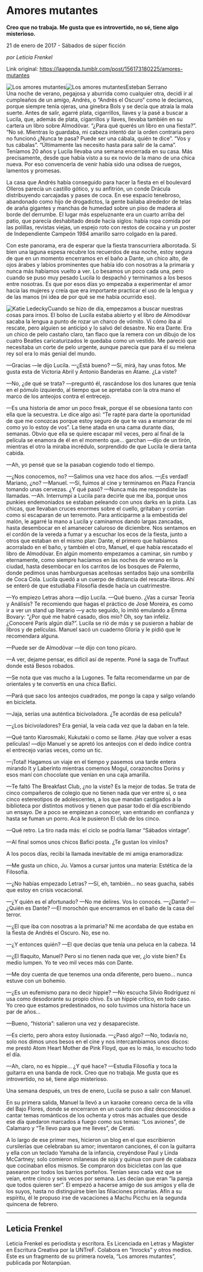 # Amores mutantes

**Creo que no trabaja. Me gusta que es introvertido, no sé, tiene algo misterioso.**

21 de enero de 2017 - Sábados de súper ficción

_por Leticia Frenkel_

Link original: https://laagenda.tumblr.com/post/156173180225/amores-mutantes

![Los amores mutantes](https://64.media.tumblr.com/87fef2fde39c083f220d50ea65d64064/tumblr_inline_pk01md5TSt1t6q87u_500.jpg)![Los amores mutantes](https://64.media.tumblr.com/87fef2fde39c083f220d50ea65d64064/tumblr_inline_pk01md5TSt1t6q87u_500.jpg)Esteban Serrano  
Una noche de verano, pegajosa y aburrida como cualquier otra, decidí ir al cumpleaños de un amigo, Andrés, o “Andrés el Oscuro” como le decíamos, porque siempre tenía ojeras, una ginebra Bols y se decía que atraía la mala suerte. Antes de salir, agarré plata, cigarrillos, llaves y la pasé a buscar a Lucila, que, además de plata, cigarrillos y llaves, llevaba también en su cartera un libro sobre Almodóvar. “¿Para qué querés un libro en una fiesta?”. “No sé. Mientras lo guardaba, mi cabeza intentó dar la orden contraria pero no funcionó ¿Nunca te pasa? Puede ser una cábala, quién te dice”. “Vos y tus cábalas”. “Últimamente las necesito hasta para salir de la cama”. Teníamos 20 años y Lucila llevaba una semana encerrada en su casa. Más precisamente, desde que había visto a su ex novio de la mano de una chica nueva. Por eso convencerla de venir había sido una odisea de ruegos, lamentos y promesas.

La casa que Andrés había conseguido para hacer la fiesta en el boulevard Olleros parecía un castillo gótico, y su anfitrión, un conde Drácula distribuyendo carcajadas y pases de coca. En ese espacio tenebroso, abandonado como hijo de drogadictos, la gente bailaba alrededor de telas de araña gigantes y manchas de humedad sobre un piso de madera al borde del derrumbe. El lugar más espeluznante era un cuarto arriba del patio, que parecía deshabitado desde hacía siglos: había ropa comida por las polillas, revistas viejas, un espejo roto con restos de cocaína y un poster de Independiente Campeón 1984 amarillo sarro colgado en la pared.

Con este panorama, era de esperar que la fiesta transcurriera alborotada. Si bien una laguna espesa recubre los recuerdos de esa noche, estoy segura de que en un momento encerramos en el baño a Dante, un chico alto, de ojos árabes y labios prominentes que había ido con nosotras a la primaria y nunca más habíamos vuelto a ver. Lo besamos un poco cada una, pero cuando se puso muy pesado Lucila lo despachó y terminamos a los besos entre nosotras. Es que por esos días yo empezaba a experimentar el amor hacia las mujeres y creía que era importante practicar el uso de la lengua y de las manos (ni idea de por qué se me había ocurrido eso). 

![Katie Ledecky](https://64.media.tumblr.com/0aa48cc069f4d168654e7ed01ec04ca5/tumblr_inline_pk01meHjJF1t6q87u_400.png)Cuando se hizo de día, empezamos a buscar nuestras cosas para irnos. El bolso de Lucila estaba abierto y el libro de Almodóvar sacaba la lengua a punto de rozar un charco de vómito. Vi cómo iba al rescate, pero alguien se anticipó y lo salvó del desastre. No era Dante. Era un chico de pelo castaño claro, tan flaco que la remera con un dibujo de los cuatro Beatles caricaturizados le quedaba como un vestido. Me pareció que necesitaba un corte de pelo urgente, aunque parecía que para él su melena rey sol era lo más genial del mundo.

—Gracias —le dijo Lucila. —¿Está bueno? —Sí, mirá, hay unas fotos. Me gusta esta de Victoria Abril y Antonio Banderas en Átame. ¿La viste?

—No, ¿de qué se trata? —preguntó él, rascándose los dos lunares que tenía en el pómulo izquierdo, al tiempo que se apretaba con la otra mano el marco de los anteojos contra el entrecejo.

—Es una historia de amor un poco freak, porque él se obsesiona tanto con ella que la secuestra. Le dice algo así: “Te rapté para darte la oportunidad de que me conozcas porque estoy seguro de que te vas a enamorar de mí como yo lo estoy de vos”. La tiene atada en una cama durante días, semanas. Obvio que ella se quiere escapar mil veces, pero al final de la película se enamora de él en el momento que… garchan —dijo de un tirón, mientras el otro la miraba incrédulo, sorprendido de que Lucila le diera tanta cabida.

—Ah, yo pensé que se la pasaban cogiendo todo el tiempo.

—¿Nos conocemos, no? —Salimos una vez hace dos años. —¡Es verdad! Mariano, ¿no? —Manuel. —Sí, fuimos al cine y terminamos en Plaza Francia tomando unas cervezas. ¿Y qué pasó? —Nunca más me respondiste las llamadas. —Ah. Interrumpí a Lucila para decirle que me iba, porque unos punkies endemoniados se estaban peleando con unos darks en la pista. Las chicas, que llevaban cruces enormes sobre el cuello, gritaban y corrían como si escaparan de un terremoto. Para anticiparme a la embestida del malón, le agarré la mano a Lucila y caminamos dando largas zancadas, hasta desembocar en el amanecer caluroso de diciembre. Nos sentamos en el cordón de la vereda a fumar y a escuchar los ecos de la fiesta, junto a otros que estaban en el mismo plan: Dante, el primero que habíamos acorralado en el baño, y también el otro, Manuel, el que había rescatado el libro de Almodóvar. En algún momento empezamos a caminar, sin rumbo y eternamente, como siempre hacíamos en las noches de verano en la ciudad, hasta desembocar en los carritos de los bosques de Palermo, donde pedimos unas hamburguesas aceitosas sentados bajo una sombrilla de Coca Cola. Lucila quedó a un cuerpo de distancia del rescata-libros. Ahí se enteró de que estudiaba Filosofía desde hacía un cuatrimestre.

—Yo empiezo Letras ahora —dijo Lucila. —Qué bueno. ¿Vas a cursar Teoría y Análisis? Te recomiendo que hagas el práctico de José Moreira, es como ir a ver un stand up literario —y acto seguido, lo imitó emulando a Emma Bovary: “¿Por qué me habré casado, dios mío? Oh, soy tan infeliz. ¿Conoceré París algún día?”. Lucila se rió de más y se pusieron a hablar de libros y de películas. Manuel sacó un cuaderno Gloria y le pidió que le recomendara alguna.

—Puede ser de Almodóvar —le dijo con tono pícaro.

—A ver, dejame pensar, es difícil así de repente. Poné la saga de Truffaut donde está Besos robados.

—Se nota que vas mucho a la Lugones. Te falta recomendarme un par de orientales y te convertís en una chica Bafici.

—Pará que saco los anteojos cuadrados, me pongo la capa y salgo volando en bicicleta.

—Jaja, serías una auténtica bicivoladora. ¿Te acordás de esa película?

—¿Los bicivoladores? Era genial, la veía cada vez que la daban en la tele.

—Qué tanto Kiarosmaki, Kukutaki o como se llame. ¡Hay que volver a esas películas! —dijo Manuel y se apretó los anteojos con el dedo índice contra el entrecejo varias veces, como un tic.

—¡Total! Hagamos un viaje en el tiempo y pasemos una tarde entera mirando It y Laberinto mientras comemos Mogul, corazoncitos Dorins y esos maní con chocolate que venían en una caja amarilla.

—Te faltó The Breakfast Club, ¿no la viste? Es la mejor de todas. Se trata de cinco compañeros de colegio que no tienen nada que ver entre sí, o sea cinco estereotipos de adolescentes, a los que mandan castigados a la biblioteca por distintos motivos y tienen que pasar todo el día escribiendo un ensayo. De a poco se empiezan a conocer, van entrando en confianza y hasta se fuman un porro. Acá le pusieron El club de los cinco.

—Qué retro. La tiro nada más: el ciclo se podría llamar “Sábados vintage”.

—Al final somos unos chicos Bafici posta. ¿Te gustan los vinilos?

A los pocos días, recibí la llamada inevitable de mi amiga enamoradiza:

—Me gusta un chico, Ju. Vamos a cursar juntos una materia: Estética de la Filosofía.

—¿No habías empezado Letras? —Sí, eh, también… no seas guacha, sabés que estoy en crisis vocacional.

—¿Y quién es el afortunado? —No me delires. Vos lo conocés. —¿Dante? —¿Quién es Dante? —El morochón que encerramos en el baño de la casa del terror.

—¿El que iba con nosotras a la primaria? Ni me acordaba de que estaba en la fiesta de Andrés el Oscuro. No, ese no.

—¿Y entonces quién? —El que decías que tenía una peluca en la cabeza. 14

—¿El flaquito, Manuel? Pero si no tienen nada que ver, ¿lo viste bien? Es medio lumpen. Yo te veo mil veces más con Dante.

—Me doy cuenta de que tenemos una onda diferente, pero bueno… nunca estuve con un bohemio.

—¿Es un eufemismo para no decir hippie? —No escucha Silvio Rodríguez ni usa como desodorante su propio chivo. Es un hippie crítico, en todo caso. Yo creo que estamos predestinados, no solo tuvimos una historia hace un par de años…

—Bueno, “historia”: salieron una vez y desapareciste.

—Es cierto, pero ahora estoy ilusionada. —¿Pasó algo? —No, todavía no, solo nos dimos unos besos en el cine y nos intercambiamos unos discos: me prestó Atom Heart Mother de Pink Floyd, que es lo más, lo escucho todo el día.

—Ah, claro, no es hippie… ¿Y qué hace? —Estudia Filosofía y toca la guitarra en una banda de  rock. Creo que no trabaja. Me gusta que es introvertido, no sé, tiene algo misterioso.

Una semana después, un tres de enero, Lucila se puso a salir con Manuel.

En su primera salida, Manuel la llevó a un karaoke coreano cerca de la villa del Bajo Flores, donde se encerraron en un cuarto con diez desconocidos a cantar temas románticos de los ochenta y otros más actuales que desde ese día quedaron marcados a fuego como sus temas: “Los aviones”, de Calamaro y “Te llevo para que me lleves”, de Cerati.

A lo largo de ese primer mes, hicieron un blog en el que escribieron cursilerías que celebraban su amor; inventaron canciones, él con la guitarra y ella con un teclado Yamaha de la infancia, creyéndose Paul y Linda McCartney; solo comieron milanesas de soja y quinua con puré de calabaza que cocinaban ellos mismos. Se compraron dos bicicletas con las que pasearon por todos los barrios porteños. Tenían sexo cada vez que se veían, entre cinco y seis veces por semana. Les decían que eran “la pareja que todos quieren ser”. Él empezó a hacerse amigo de sus amigos y ella de los suyos, hasta no distinguirse bien las filiaciones primarias. Afín a su espíritu, él le propuso irse de vacaciones a Machu Picchu en la segunda quincena de febrero.



---

Leticia Frenkel
---------------

Leticia Frenkel es periodista y escritora. Es Licenciada en Letras y Magíster en Escritura Creativa por la UNTreF. Colabora en “Inrocks” y otros medios. Este es un fragmento de su primera novela, “Los amores mutantes”, publicada por Notanpüan.

